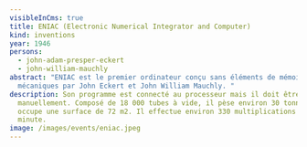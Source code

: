 ```yaml
---
visibleInCms: true
title: ENIAC (Electronic Numerical Integrator and Computer)
kind: inventions
year: 1946
persons:
  - john-adam-presper-eckert
  - john-william-mauchly
abstract: "ENIAC est le premier ordinateur conçu sans éléments de mémoire
  mécaniques par John Eckert et John William Mauchly. "
description: Son programme est connecté au processeur mais il doit être modifié
  manuellement. Composé de 18 000 tubes à vide, il pèse environ 30 tonnes et
  occupe une surface de 72 m2. Il effectue environ 330 multiplications par
  minute.
image: /images/events/eniac.jpeg
---
```

